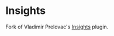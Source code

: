 Insights
========

Fork of Vladimir Prelovac's [Insights](https://wordpress.org/plugins/insights/) plugin. 